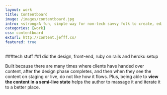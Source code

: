 ```yaml
---
layout: work
title: Contentboard
image: /images/contentboard.jpg
intro: <strong>A fun, simple way for non-tech savvy folk to create, edit and share content in preparation for the web.</strong> A Ruby on Rails app, I designed and built the UI &amp; front-end, and did all the heavy Rails work.
categories: [work]
css: contentboard
exturl: http://content.jefff.co/
featured: true
---
```


###tech stuff
##I did the design, front-end, ruby on rails and heroku setup

Built because there are many times where clients have handed over content, after the design phase completes, and then when they see the content on staging or live, do not like how it flows. Plus, being able to **view the content in a semi-live state** helps the author to massage it and iterate it to a better place.